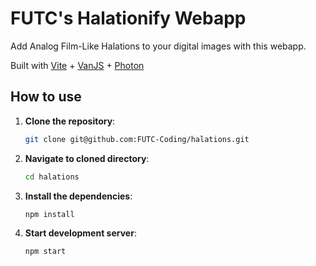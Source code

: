 # FUTC's Halationify Webapp
Add Analog Film-Like Halations to your digital images with this webapp.

Built with [Vite](https://vitejs.dev) + [VanJS](https://vanjs.org) + [Photon](https://github.com/silvia-odwyer/photon)

## How to use

1. **Clone the repository**:
   ```bash
   git clone git@github.com:FUTC-Coding/halations.git
   ```
1. **Navigate to cloned directory**:
   ```bash
   cd halations
   ```
1. **Install the dependencies**:
   ```bash
   npm install
   ```
1. **Start development server**:
   ```bash
   npm start
   ```